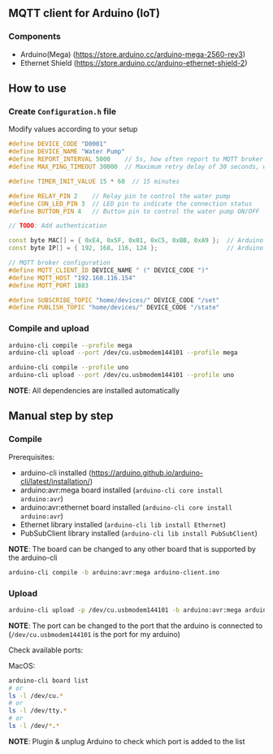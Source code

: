 ## MQTT client for Arduino (IoT)

### Components

- Arduino(Mega) (https://store.arduino.cc/arduino-mega-2560-rev3)
- Ethernet Shield (https://store.arduino.cc/arduino-ethernet-shield-2)

## How to use

### Create `Configuration.h` file

Modify values according to your setup

```cpp
#define DEVICE_CODE "D0001"
#define DEVICE_NAME "Water Pump"
#define REPORT_INTERVAL 5000    // 5s, how often report to MQTT broker
#define MAX_PING_TIMEOUT 30000  // Maximum retry delay of 30 seconds, when MQTT broker is not available

#define TIMER_INIT_VALUE 15 * 60  // 15 minutes

#define RELAY_PIN 2    // Relay pin to control the water pump
#define CON_LED_PIN 3  // LED pin to indicate the connection status
#define BUTTON_PIN 4   // Button pin to control the water pump ON/OFF

// TODO: Add authentication

const byte MAC[] = { 0xE4, 0x5F, 0x01, 0xC5, 0xBB, 0xA9 };  // Arduino shield MAC
const byte IP[] = { 192, 168, 116, 124 };                   // Arduino shield IP

// MQTT broker configuration
#define MQTT_CLIENT_ID DEVICE_NAME " (" DEVICE_CODE ")"
#define MQTT_HOST "192.168.116.154"
#define MQTT_PORT 1883

#define SUBSCRIBE_TOPIC "home/devices/" DEVICE_CODE "/set"
#define PUBLISH_TOPIC "home/devices/" DEVICE_CODE "/state"
```

### Compile and upload

```bash
arduino-cli compile --profile mega
arduino-cli upload --port /dev/cu.usbmodem144101 --profile mega
```

```bash
arduino-cli compile --profile uno
arduino-cli upload --port /dev/cu.usbmodem144101 --profile uno
```

__NOTE__: All dependencies are installed automatically

## Manual step by step

### Compile

Prerequisites:

- arduino-cli installed (https://arduino.github.io/arduino-cli/latest/installation/)
- arduino:avr:mega board installed (`arduino-cli core install arduino:avr`)
- arduino:avr:ethernet board installed (`arduino-cli core install arduino:avr`)
- Ethernet library installed (`arduino-cli lib install Ethernet`)
- PubSubClient library installed (`arduino-cli lib install PubSubClient`)

__NOTE__: The board can be changed to any other board that is supported by the arduino-cli

```bash
arduino-cli compile -b arduino:avr:mega arduino-client.ino
```

### Upload

```bash
arduino-cli upload -p /dev/cu.usbmodem144101 -b arduino:avr:mega arduino-client.ino
```

__NOTE__: The port can be changed to the port that the arduino is connected to (`/dev/cu.usbmodem144101` is the port for
my arduino)

Check available ports:

MacOS:
```bash
arduino-cli board list
# or
ls -l /dev/cu.*
# or
ls -l /dev/tty.*
# or
ls -l /dev/*.*
```
__NOTE__: Plugin & unplug Arduino to check which port is added to the list
